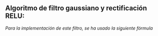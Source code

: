 ## Algoritmo de filtro gaussiano y rectificación RELU:
*Para la implementación de este filtro, se ha usado la siguiente fórmula*
